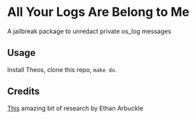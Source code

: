 # All Your Logs Are Belong to Me

A jailbreak package to unredact private os_log messages

## Usage

Install Theos, clone this repo, `make do`.

## Credits

[This](https://github.com/EthanArbuckle/unredact-private-os_logs) amazing bit of research by Ethan Arbuckle
